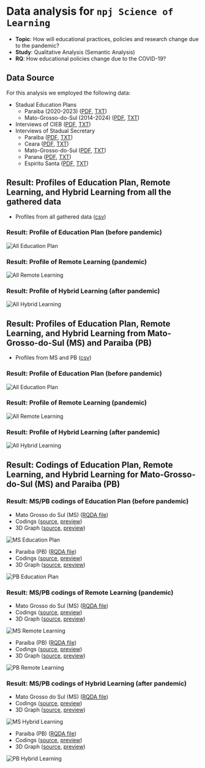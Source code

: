 # Data analysis for `npj Science of Learning`

 - **Topic**: How will educational practices, policies and research change due to the pandemic?
 - **Study**: Qualitative Analysis (Semantic Analysis)
 - **RQ**: How educational policies change due to the COVID-19?

## Data Source

For this analysis we employed the following data:
 - Stadual Education Plans
   - Paraiba (2020-2023) ([PDF](https://github.com/geiser/npj-sci-learning/blob/main/data/raw-data/Plano-Paraiba-2020-2023.pdf), [TXT](https://github.com/geiser/npj-sci-learning/blob/main/data/raw-data/Plano-Paraiba-2020-2023.txt))
   - Mato-Grosso-do-Sul (2014-2024) ([PDF](https://github.com/geiser/npj-sci-learning/blob/main/data/raw-data/Plano-Mato-Grosso-2014-2024.pdf), [TXT](https://github.com/geiser/npj-sci-learning/blob/main/data/raw-data/Plano-Mato-Grosso-do-Sul-2014-2024.txt))
 - Interviews of CIEB ([PDF](), [TXT](https://github.com/geiser/npj-sci-learning/blob/main/data/raw-data/Sistematizacao-de-casos.txt))
 - Interviews of Stadual Secretary
   - Paraiba  ([PDF](), [TXT](https://github.com/geiser/npj-sci-learning/blob/main/data/raw-data/Paraiba.txt))
   - Ceara  ([PDF](), [TXT](https://github.com/geiser/npj-sci-learning/blob/main/data/raw-data/Ceará.txt))
   - Mato-Grosso-do-Sul  ([PDF](), [TXT](https://github.com/geiser/npj-sci-learning/blob/main/data/raw-data/Mato-Grosso-do-Sul.txt))
   - Parana  ([PDF](), [TXT](https://github.com/geiser/npj-sci-learning/blob/main/data/raw-data/Parana.txt))
   - Espiritu Santa  ([PDF](), [TXT](https://github.com/geiser/npj-sci-learning/blob/main/data/raw-data/Espirito-Santo.txt)) 

## Result: Profiles of Education Plan, Remote Learning, and Hybrid Learning from all the gathered data

 - Profiles from all gathered data ([csv](https://github.com/geiser/npj-sci-learning/blob/main/results/profiles-for-all-data.csv))

### Result: Profile of Education Plan (before pandemic) 
 
 ![All Education Plan](https://github.com/geiser/npj-sci-learning/blob/main/results/profiles-stadual-plan-MS-PB.png)

### Result: Profile of Remote Learning (pandemic)

 ![All Remote Learning](https://github.com/geiser/npj-sci-learning/blob/main/results/profiles-remote-all.png)

### Result: Profile of Hybrid Learning (after pandemic)
 
 ![All Hybrid Learning](https://github.com/geiser/npj-sci-learning/blob/main/results/profiles-hybrid-all.png)


## Result: Profiles of Education Plan, Remote Learning, and Hybrid Learning from Mato-Grosso-do-Sul (MS) and Paraiba (PB)

 - Profiles from MS and PB ([csv](https://github.com/geiser/npj-sci-learning/blob/main/results/profiles-for-MS-PB.csv))

### Result: Profile of Education Plan (before pandemic) 
 
 ![All Education Plan](https://github.com/geiser/npj-sci-learning/blob/main/results/profiles-stadual-plan-MS-PB.png)

### Result: Profile of Remote Learning (pandemic)

 ![All Remote Learning](https://github.com/geiser/npj-sci-learning/blob/main/results/profiles-remote-MS-PB.png)

### Result: Profile of Hybrid Learning (after pandemic)
 
 ![All Hybrid Learning](https://github.com/geiser/npj-sci-learning/blob/main/results/profiles-hybrid-MS-PB.png)


## Result: Codings of Education Plan, Remote Learning, and Hybrid Learning for Mato-Grosso-do-Sul (MS) and Paraiba (PB)

 
### Result: MS/PB codings of Education Plan (before pandemic) 

 - Mato Grosso do Sul (MS) ([RQDA file](https://github.com/geiser/npj-sci-learning/blob/main/data/plan-mato-grosso-do-sul.rqda))
 - Codings ([source](https://github.com/geiser/npj-sci-learning/blob/main/results/plan-mato-grosso-do-sul.html), [preview](https://htmlpreview.github.io/?https://github.com/geiser/npj-sci-learning/blob/main/results/plan-mato-grosso-do-sul.html))
 - 3D Graph ([source](https://github.com/geiser/npj-sci-learning/blob/main/results/plan-mato-grosso-do-sul-d3graph.html), [preview](https://htmlpreview.github.io/?https://github.com/geiser/npj-sci-learning/blob/main/results/plan-mato-grosso-do-sul-d3graph.html))

 ![MS Education Plan](https://github.com/geiser/npj-sci-learning/blob/main/results/plan-mato-grosso-do-sul.png)
 
 - Paraiba (PB) ([RQDA file](https://github.com/geiser/npj-sci-learning/blob/main/data/plan-paraiba.rqda))
 - Codings ([source](https://github.com/geiser/npj-sci-learning/blob/main/results/plan-paraiba.html), [preview](https://htmlpreview.github.io/?https://github.com/geiser/npj-sci-learning/blob/main/results/plan-paraiba.html))
 - 3D Graph ([source](https://github.com/geiser/npj-sci-learning/blob/main/results/plan-paraiba-d3graph.html), [preview](https://htmlpreview.github.io/?https://github.com/geiser/npj-sci-learning/blob/main/results/plan-paraiba-d3graph.html))
 
 ![PB Education Plan](https://github.com/geiser/npj-sci-learning/blob/main/results/plan-paraiba.png)

### Result: MS/PB codings of Remote Learning (pandemic)

 - Mato Grosso do Sul (MS) ([RQDA file](https://github.com/geiser/npj-sci-learning/blob/main/data/remote-mato-grosso-do-sul.rqda))
 - Codings ([source](https://github.com/geiser/npj-sci-learning/blob/main/results/remote-mato-grosso-do-sul.html), [preview](https://htmlpreview.github.io/?https://github.com/geiser/npj-sci-learning/blob/main/results/remote-mato-grosso-do-sul.html))
 - 3D Graph ([source](https://github.com/geiser/npj-sci-learning/blob/main/results/remote-mato-grosso-do-sul-d3graph.html), [preview](https://htmlpreview.github.io/?https://github.com/geiser/npj-sci-learning/blob/main/results/remote-mato-grosso-do-sul-d3graph.html))

 ![MS Remote Learning](https://github.com/geiser/npj-sci-learning/blob/main/results/remote-mato-grosso-do-sul.png)
 
 - Paraiba (PB) ([RQDA file](https://github.com/geiser/npj-sci-learning/blob/main/data/remote-paraiba.rqda))
 - Codings ([source](https://github.com/geiser/npj-sci-learning/blob/main/results/remote-paraiba.html), [preview](https://htmlpreview.github.io/?https://github.com/geiser/npj-sci-learning/blob/main/results/remote-paraiba.html))
 - 3D Graph ([source](https://github.com/geiser/npj-sci-learning/blob/main/results/remote-paraiba-d3graph.html), [preview](https://htmlpreview.github.io/?https://github.com/geiser/npj-sci-learning/blob/main/results/remote-paraiba-d3graph.html))
 
 ![PB Remote Learning](https://github.com/geiser/npj-sci-learning/blob/main/results/remote-paraiba.png)


### Result: MS/PB codings of Hybrid Learning (after pandemic)


 - Mato Grosso do Sul (MS) ([RQDA file](https://github.com/geiser/npj-sci-learning/blob/main/data/hybrid-mato-grosso-do-sul.rqda))
 - Codings ([source](https://github.com/geiser/npj-sci-learning/blob/main/results/hybrid-mato-grosso-do-sul.html), [preview](https://htmlpreview.github.io/?https://github.com/geiser/npj-sci-learning/blob/main/results/hybrid-mato-grosso-do-sul.html))
 - 3D Graph ([source](https://github.com/geiser/npj-sci-learning/blob/main/results/hybrid-mato-grosso-do-sul-d3graph.html), [preview](https://htmlpreview.github.io/?https://github.com/geiser/npj-sci-learning/blob/main/results/hybrid-mato-grosso-do-sul-d3graph.html))

 ![MS Hybrid Learning](https://github.com/geiser/npj-sci-learning/blob/main/results/hybrid-mato-grosso-do-sul.png)
 
 - Paraiba (PB) ([RQDA file](https://github.com/geiser/npj-sci-learning/blob/main/data/hybrid-paraiba.rqda))
 - Codings ([source](https://github.com/geiser/npj-sci-learning/blob/main/results/hybrid-paraiba.html), [preview](https://htmlpreview.github.io/?https://github.com/geiser/npj-sci-learning/blob/main/results/hybrid-paraiba.html))
 - 3D Graph ([source](https://github.com/geiser/npj-sci-learning/blob/main/results/hybrid-paraiba-d3graph.html), [preview](https://htmlpreview.github.io/?https://github.com/geiser/npj-sci-learning/blob/main/results/hybrid-paraiba-d3graph.html))
 
 ![PB Hybrid Learning](https://github.com/geiser/npj-sci-learning/blob/main/results/hybrid-paraiba.png)


 
 

